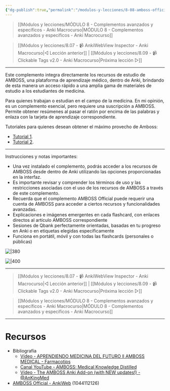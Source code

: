 ```yaml
---
{"dg-publish":true,"permalink":"/modulos-y-lecciones/8-08-amboss-official-anki-macrocurso/","noteIcon":"","updated":"2024-05-22T19:47:48.408+02:00"}
---
```



> [[Módulos y lecciones/MÓDULO 8 - Complementos avanzados y específicos - Anki Macrocurso\|MÓDULO 8 - Complementos avanzados y específicos - Anki Macrocurso]]

> [[Módulos y lecciones/8.07 - 📹 AnkiWebView Inspector - Anki Macrocurso\|◁ Lección anterior]] | [[Módulos y lecciones/8.09 - 📹 Clickable Tags v2.0 - Anki Macrocurso\|Próxima lección ▷]]

---

Este complemento integra directamente los recursos de estudio de AMBOSS, una plataforma de aprendizaje médico, dentro de Anki, brindando de esta manera un acceso rápido a una amplia gama de materiales de estudio a los estudiantes de medicina.

Para quienes trabajan o estudian en el campo de la medicina. En mi opinión, es un complemento esencial, pero requiere una suscripción a AMBOSS. Permite obtener resúmenes al pasar el ratón por encima de las palabras y enlaza con la tarjeta de aprendizaje correspondiente.

Tutoriales para quienes desean obtener el máximo provecho de Amboss:
- [Tutorial 1](https://www.youtube.com/watch?v=7jPB9k-LS60).
- [Tutorial 2](https://www.youtube.com/watch?v=MzPLbhKsX4k).

---

Instrucciones y notas importantes:

- Una vez instalado el complemento, podrás acceder a los recursos de AMBOSS desde dentro de Anki utilizando las opciones proporcionadas en la interfaz.
- Es importante revisar y comprender los términos de uso y las restricciones asociadas con el uso de los recursos de AMBOSS a través de este complemento.
- Recuerda que el complemento AMBOSS Official puede requerir una cuenta de AMBOSS para acceder a ciertos recursos y funcionalidades avanzadas.
- Explicaciones e imágenes emergentes en cada flashcard, con enlaces directos al artículo AMBOSS correspondiente
- Sesiones de Qbank perfectamente orientadas, basadas en tu progreso en Anki o en etiquetas elegidas específicamente
- Funciona en portátil, móvil y con todas las flashcards (personales o públicas)

![|380](https://s3-eu-west-1.amazonaws.com/anki-amboss-production.amboss.com/ankiweb/assets/thumbs/enhance.gif)

![|400](https://s3-eu-west-1.amazonaws.com/anki-amboss-production.amboss.com/ankiweb/assets/thumbs/qbank.gif)

---

> [[Módulos y lecciones/8.07 - 📹 AnkiWebView Inspector - Anki Macrocurso\|◁ Lección anterior]] | [[Módulos y lecciones/8.09 - 📹 Clickable Tags v2.0 - Anki Macrocurso\|Próxima lección ▷]]

> [[Módulos y lecciones/MÓDULO 8 - Complementos avanzados y específicos - Anki Macrocurso\|MÓDULO 8 - Complementos avanzados y específicos - Anki Macrocurso]]

---


# Recursos
- Bibliografía
	- [Vídeo - APRENDIENDO MEDICINA DEL FUTURO ll AMBOSS MEDICAL - Farmacotips](https://www.youtube.com/watch?v=MzPLbhKsX4k&ab_channel=Farmacotips)
	- [Canal YouTube - AMBOSS: Medical Knowledge Distilled](https://www.youtube.com/@ambossmedical)
	- [Vídeo - The AMBOSS Anki Add-on (with NEW updates!) - @AnKingMed](https://www.youtube.com/watch?v=ihBnO7a9naU&ab_channel=TheAnKingo)
- [AMBOSS Official - AnkiWeb](https://ankiweb.net/shared/info/1044112126) (1044112126)